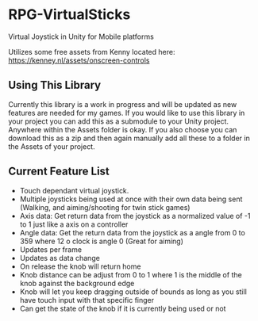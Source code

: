 # RPG-VirtualSticks
Virtual Joystick in Unity for Mobile platforms

Utilizes some free assets from Kenny located here: https://kenney.nl/assets/onscreen-controls

## Using This Library
Currently this library is a work in progress and will be updated as new features are needed for my games. If you would like to use this library in your project you can add this as a submodule to your Unity project. Anywhere within the Assets folder is okay. If you also choose you can download this as a zip and then again manually add all these to a folder in the Assets of your project.

## Current Feature List
- Touch dependant virtual joystick.
- Multiple joysticks being used at once with their own data being sent (Walking, and aiming/shooting for twin stick games)
- Axis data: Get return data from the joystick as a normalized value of -1 to 1 just like a axis on a controller
- Angle data: Get the return data from the joystick as a angle from 0 to 359 where 12 o clock is angle 0 (Great for aiming)
- Updates per frame
- Updates as data change
- On release the knob will return home
- Knob distance can be adjust from 0 to 1 where 1 is the middle of the knob against the background edge
- Knob will let you keep dragging outside of bounds as long as you still have touch input with that specific finger
- Can get the state of the knob if it is currently being used or not
